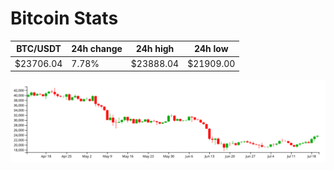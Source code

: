 # Bitcoin Stats

BTC/USDT|24h change|24h high|24h low|
|---|---|---|---|
|$23706.04|7.78%|$23888.04|$21909.00|

<img src="./chart.svg">
